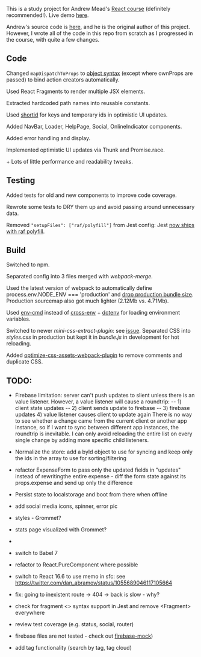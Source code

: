 This is a study project for Andrew Mead's [React course](https://www.udemy.com/react-2nd-edition) (definitely recommended!). Live demo [here](https://expensify-by-penumbra1.herokuapp.com/).

Andrew's source code is [here](https://github.com/andrewjmead/react-course-2-expensify-app), and he is the original author of this project. However, I wrote all of the code in this repo from scratch as I progressed in the course, with quite a few changes.

## Code

Changed `mapDispatchToProps` to [object syntax](https://daveceddia.com/redux-mapdispatchtoprops-object-form/) (except where ownProps are passed) to bind action creators automatically.

Used React Fragments to render multiple JSX elements.

Extracted hardcoded path names into reusable constants.

Used [shortid](https://www.npmjs.com/package/shortid) for keys and temporary ids in optimistic UI updates.

Added NavBar, Loader, HelpPage, Social, OnlineIndicator components.

Added error handling and display.

Implemented optimistic UI updates via Thunk and Promise.race.

\+ Lots of little performance and readability tweaks.

## Testing

Added tests for old and new components to improve code coverage.

Rewrote some tests to DRY them up and avoid passing around unnecessary data.

Removed `"setupFiles": ["raf/polyfill"]` from Jest config: Jest [now ships with raf polyfill](https://github.com/BuckyMaler/channels/pull/79).

## Build

Switched to npm.

Separated config into 3 files merged with _webpack-merge_.

Used the latest version of webpack to automatically define process.env.NODE_ENV === 'production' and [drop production bundle size](https://webpack.js.org/guides/production/#specify-the-mode). Production sourcemap also got much lighter (2.12Mb vs. 4.71Mb).

Used [env-cmd](https://www.npmjs.com/package/env-cmd) instead of [cross-env](https://www.npmjs.com/package/cross-env) + [dotenv](https://www.npmjs.com/package/dotenv) for loading environment variables.

Switched to newer _mini-css-extract-plugin_: see [issue](https://github.com/webpack-contrib/extract-text-webpack-plugin/issues/749). Separated CSS into _styles.css_ in production but kept it in _bundle.js_ in development for hot reloading.

Added [optimize-css-assets-webpack-plugin](https://www.npmjs.com/package/optimize-css-assets-webpack-plugin) to remove comments and duplicate CSS.

## TODO:

- Firebase limitation: server can't push updates to slient unless there is an value listener. However, a value listener will cause a roundtrip:
  -- 1) client state updates
  -- 2) client sends update to firebase
  -- 3) firebase updates 4) value listener causes client to update again
  There is no way to see whether a change came from the current client or another app instance, so if I want to sync between different app instances, the roundtrip is inevitable. I can only avoid reloading the entire list on every single change by adding more specific child listeners.

- Normalize the store: add a byId object to use for syncing and keep only the ids in the array to use for sorting/filtering

- refactor ExpenseForm to pass only the updated fields in "updates" instead of rewritingthe entire expense - diff the form state against its props.expense and send up only the difference

- Persist state to localstorage and boot from there when offline

- add social media icons, spinner, error pic
- styles - Grommet?
- stats page visualized with Grommet?
-
- switch to Babel 7
- refactor to React.PureComponent where possible
- switch to React 16.6 to use memo in sfc: see https://twitter.com/dan_abramov/status/1055689046117105664

- fix: going to inexistent route -> 404 -> back is slow - why?

- check for fragment <> syntax support in Jest and remove \<Fragment\> everywhere

- review test coverage (e.g. status, social, router)
- firebase files are not tested - check out [firebase-mock](https://github.com/soumak77/firebase-mock/blob/HEAD/tutorials/client/auth/authentication.md))
- add tag functionality (search by tag, tag cloud)
